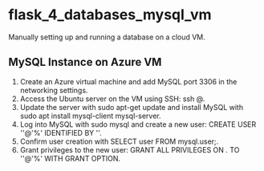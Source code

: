 # flask_4_databases_mysql_vm
Manually setting up and running a database on a cloud VM.

## MySQL Instance on Azure VM
1. Create an Azure virtual machine and add MySQL port 3306 in the networking settings.
2. Access the Ubuntu server on the VM using SSH: ssh <username>@<IP address>.
3. Update the server with sudo apt-get update and install MySQL with sudo apt install mysql-client mysql-server.
4. Log into MySQL with sudo mysql and create a new user: CREATE USER '<user>'@'%' IDENTIFIED BY '<password>'.
5. Confirm user creation with SELECT user FROM mysql.user;.
6. Grant privileges to the new user: GRANT ALL PRIVILEGES ON *.* TO '<user>'@'%' WITH GRANT OPTION.
